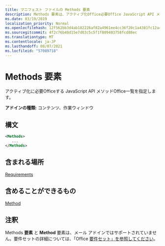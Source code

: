 ```yaml
---
title: マニフェスト ファイルの Methods 要素
description: Methods 要素は、アクティブ化Office必要Office JavaScript API メソッドの一覧を指定します。
ms.date: 03/19/2019
localization_priority: Normal
ms.openlocfilehash: 12f562bb3d4ab182226af82a4961ee4cc36f20c1a4381fc12a4bea3028699c79
ms.sourcegitcommit: 4f2c76b48d15e7d03c5c5f1f809493758fcd88ec
ms.translationtype: MT
ms.contentlocale: ja-JP
ms.lasthandoff: 08/07/2021
ms.locfileid: "57089718"
---
```

# <a name="methods-element"></a>Methods 要素

アクティブ化に必要Officeする JavaScript API メソッドOffice一覧を指定します。

**アドインの種類:** コンテンツ、作業ウィンドウ

## <a name="syntax"></a>構文

```XML
<Methods>
   ...
</Methods>
```

## <a name="contained-in"></a>含まれる場所

[Requirements](requirements.md)

## <a name="can-contain"></a>含めることができるもの

[Method](method.md)

## <a name="remarks"></a>注釈

Methods **要素** と **Method** 要素は、メール アドインではサポートされていません。要件セットの詳細については、「Office [要件セット」を参照してください](../../develop/office-versions-and-requirement-sets.md)。
